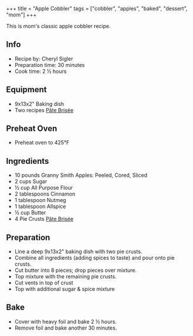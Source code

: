 +++
title = "Apple Cobbler"
tags = ["cobbler", "apples", "baked", "dessert", "mom"]
+++

This is mom's classic apple cobbler recipe.

## Info

-   Recipe by: Cheryl Sigler
-   Preparation time: 30 minutes
-   Cook time: 2 ½ hours

## Equipment

-   9x13x2" Baking dish
-   Two recipes [Pâte Brisée](/recipes/pate_brisee)

## Preheat Oven

-   Preheat oven to 425°F

## Ingredients

-   10 pounds Granny Smith Apples: Peeled, Cored, Sliced
-   2 cups Sugar
-   ½ cup All Purpose Flour
-   2 tablespoons Cinnamon
-   1 tablespoon Nutmeg
-   1 tablespoon Allspice
-   ½ cup Butter
-   4 Pie Crusts [Pâte Brisée](/recipes/pate_brisee)

## Preparation

-   Line a deep 9x13x2" baking dish with two pie crusts.
-   Combine all ingredients (adding spices to taste) and pour onto pie
    crusts.
-   Cut butter into 8 pieces; drop pieces over mixture.
-   Top mixture with the remaining pie crusts.
-   Cut vents in top of crust
-   Top with additional sugar & spice mixture

## Bake

-   Cover with heavy foil and bake 2 ½ hours.
-   Remove foil and bake another 30 minutes.